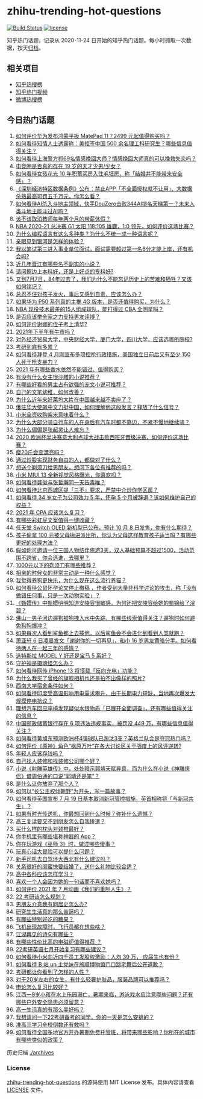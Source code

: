 # zhihu-trending-hot-questions

[![Build Status](https://github.com/justjavac/zhihu-trending-hot-questions/workflows/ci/badge.svg?branch=master)](https://github.com/justjavac/zhihu-trending-hot-questions/actions)
[![license](https://img.shields.io/github/license/justjavac/zhihu-trending-hot-questions)](https://github.com/justjavac/zhihu-trending-hot-questions/blob/master/LICENSE)

知乎热门话题，记录从 2020-11-24 日开始的知乎热门话题。每小时抓取一次数据，按天[归档](./archives)。

## 相关项目

- [知乎热搜榜](https://github.com/justjavac/zhihu-trending-top-search)
- [知乎热门视频](https://github.com/justjavac/zhihu-trending-hot-video)
- [微博热搜榜](https://github.com/justjavac/weibo-trending-hot-search)

## 今日热门话题

<!-- BEGIN -->
<!-- 最后更新时间 Wed Jul 07 2021 12:02:32 GMT+0800 (China Standard Time) -->

1. [如何评价华为发布鸿蒙平板 MatePad 11？2499
   元起值得购买吗？](https://www.zhihu.com/question/470432841)
2. [如何看待知情人士透露称：美拒签中国 500
   余名理工科研究生？哪些信息值得关注？](https://www.zhihu.com/question/470412737)
3. [如何看待上海警方抓69名情感挽回大师？情感挽回大师真的可以挽救失恋吗？](https://www.zhihu.com/question/470420822)
4. [电竞圈是否真的存在 19 岁的天才少男/少女？](https://www.zhihu.com/question/468717638)
5. [如何看待女孩花光 10
   年积蓄买房入住毛坯房，称「结婚并不能带来安全感」？](https://www.zhihu.com/question/470358346)
6. [《深圳经济特区数据条例》公布：禁止APP「不全面授权就不让用」、大数据杀熟最高可罚五千万元，你怎么看？](https://www.zhihu.com/question/470388378)
7. [如何看待AI杀入斗地主领域，快手DouZero击败344AI排名天梯第一？未来人类斗地主能斗过AI吗？](https://www.zhihu.com/question/470431274)
8. [该不该取消教师每年两个月的带薪休假？](https://www.zhihu.com/question/470469068)
9. [NBA 2020-21 总决赛 G1 太阳 118:105 雄鹿，1:0
   领先，如何评价这场比赛？](https://www.zhihu.com/question/470568696)
10. [为什么编程语言有这么多种类？为什么不统一成一种语言呢？](https://www.zhihu.com/question/23026542)
11. [亲眼见到银河是怎样的体验？](https://www.zhihu.com/question/469139163)
12. [我以笔试第三进入事业单位面试，面试需要超过第一名6分才能上岸，还有机会吗?](https://www.zhihu.com/question/423877129)
13. [近几年晋江有哪些名不副实的小说？](https://www.zhihu.com/question/290225676)
14. [请问擦边上本科好，还是上好点的专科好?](https://www.zhihu.com/question/465110186)
15. [又到7月7日，84年过去了，我们为什么不能忘记历史上的苦难和牺牲？又该如何铭记？](https://www.zhihu.com/question/470571932)
16. [总忍不住对孩子发火，事后又感到自责，应该怎么办？](https://www.zhihu.com/question/456787322)
17. [如果华为 P50 系列真的主推 4G
    版本，是否还值得购买，为什么？](https://www.zhihu.com/question/470135398)
18. [NBA 现役技术最差的15人组成球队，能打得过 CBA
    全明星吗？](https://www.zhihu.com/question/467877445)
19. [是否应该举全家之力支持男友读博？](https://www.zhihu.com/question/469233560)
20. [如何评价谢娜的侄子考上清华?](https://www.zhihu.com/question/470319024)
21. [2021年下半年有牛市吗？](https://www.zhihu.com/question/466868217)
22. [对外经济贸易大学，中央财经大学，厦门大学，四川大学，应该选哪所院校?](https://www.zhihu.com/question/467683333)
23. [考研到底有多累？](https://www.zhihu.com/question/400702085)
24. [如何看待拜登 4 月刚宣布多项控枪行政措施，美国独立日前后又有至少 150
    人死于枪支暴力？](https://www.zhihu.com/question/470452989)
25. [2021 年有哪些香水依然不能错过、值得购买？](https://www.zhihu.com/question/438452791)
26. [有没有什么女主很沙雕的小说推荐？](https://www.zhihu.com/question/358898140)
27. [有哪些好看的男主占有欲强的宠文小说可推荐？](https://www.zhihu.com/question/359941325)
28. [自己的文笔幼稚，如何改善？](https://www.zhihu.com/question/463560915)
29. [为什么近年来好莱坞大片在中国越来越不卖座了？](https://www.zhihu.com/question/268982964)
30. [俄驻华大使飙中文力挺中国，如何理解他这段发言？释放了什么信号？](https://www.zhihu.com/question/470377945)
31. [小米全资收购紫米意味着什么？](https://www.zhihu.com/question/470091421)
32. [为什么大部分骑自行车的人在身后有汽车时都不靠边，不紧不慢地继续骑？](https://www.zhihu.com/question/348195449)
33. [为什么偏偏是张起灵让人难忘？](https://www.zhihu.com/question/464377760)
34. [2020
    欧洲杯半决赛意大利点球大战击败西班牙晋级决赛，如何评价这场比赛？](https://www.zhihu.com/question/470559709)
35. [瘦20斤会变漂亮吗？](https://www.zhihu.com/question/392591592)
36. [通过炒股实现财务自由的人，都做对了什么？](https://www.zhihu.com/question/463163458)
37. [想送个剃须刀给男朋友，想问下各位有推荐的吗？](https://www.zhihu.com/question/306793576)
38. [小米 MIUI 13 全新视觉风格曝光，你喜欢吗？](https://www.zhihu.com/question/466812715)
39. [如何看待龚俊与张哲瀚同一天告毒唯？](https://www.zhihu.com/question/470431847)
40. [如何看待北京西城区提「三不」要求，严禁中介炒作学区房？](https://www.zhihu.com/question/470440971)
41. [如何看待 34 岁女子为公司效力 5 年，怀孕 5
    个月被辞退？该如何维护自己的权益？](https://www.zhihu.com/question/470346433)
42. [2021 年 CPA 应该怎么复习？](https://www.zhihu.com/question/425225784)
43. [有哪些彩虹屁文案值得一键收藏？](https://www.zhihu.com/question/469777697)
44. [任天堂 Switch OLED 新机型已公布，预计 10 月 8
    日发售，你有什么期待？](https://www.zhihu.com/question/470508101)
45. [孩子偷拿 100
    元被父母揪进派出所，你认为父母这样教育孩子适当吗？有哪些更好的处理方法？](https://www.zhihu.com/question/470336455)
46. [假如你可邀请一位三国人物结伴旅游3天，双人基础预算不超过1500，活动范围不跨省，你会选谁，去哪里？](https://www.zhihu.com/question/470158957)
47. [1000元以下的剃须刀有哪些推荐？](https://www.zhihu.com/question/46555113)
48. [相亲的时候女的非常主动是一种什么感觉？](https://www.zhihu.com/question/266053826)
49. [我觉得养狗更快乐，为什么现在这么流行养猫？](https://www.zhihu.com/question/460463800)
50. [如何看待公鼠怀孕论文停止撤稿
    ，作者受到大量非科学讨论的攻击，称「没有做错任何事，只是一次动物实验」？](https://www.zhihu.com/question/470229957)
51. [《甄嬛传》中甄嬛明明知道安陵容很敏感，为何还把安陵容给她的蜀锦给了浣碧？](https://www.zhihu.com/question/325114276)
52. [佛山一男子河边遛狗被狗拽入水中失踪，有哪些线索值得关注？遛狗时如何避免狗狗爆冲？](https://www.zhihu.com/question/470186017)
53. [如果每次人看到鲨鱼都上去揍他，以后鲨鱼会不会进化到看到人类就跑？](https://www.zhihu.com/question/469388304)
54. [萧亚轩 6 日凌晨发文「谢谢你的一切再见」，和小 16
    岁男友黄皓分手。如何看待两人在一起三年的感情？](https://www.zhihu.com/question/470346487)
55. [选特斯拉 MODEL Y 好还是宝马 5 系好？](https://www.zhihu.com/question/398893012)
56. [守护神是摄魂怪怎么办？](https://www.zhihu.com/question/467796681)
57. [如何看待网传 iPhone 13 将搭载「反向充电」功能？](https://www.zhihu.com/question/470137767)
58. [为什么我买了曾经的旗舰相机也还是拍不出像样的照片?](https://www.zhihu.com/question/464010264)
59. [西南大学宿舍条件如何？](https://www.zhihu.com/question/46336332)
60. [如何看待印度受高温影响用电需求攀升，由于长期电力短缺，当地再次爆发大规模停电抗议？](https://www.zhihu.com/question/469940844)
61. [理想汽车回应座椅发现疑似水银物质「已展开全面调查」，还有哪些值得关注的信息？](https://www.zhihu.com/question/470160887)
62. [中国邮政储蓄银行存在 6 项违法违规事实，被罚没 449
    万，有哪些信息值得关注？](https://www.zhihu.com/question/470180715)
63. [如何看待黄旭东预测欧洲杯4强球队已淘汰3支？英格兰队会是夺冠热门吗？](https://www.zhihu.com/question/470180410)
64. [如何评价《原神》角色“枫原万叶”在各大讨论区关于强度上的风评逆转?](https://www.zhihu.com/question/469861920)
65. [年轻人应该存钱吗？](https://www.zhihu.com/question/469208385)
66. [自己找人装修和找装修公司哪个好？](https://www.zhihu.com/question/342779357)
67. [小说《射雕英雄传》中，处处暗示郭靖天赋异禀，而为什么在小说《神雕侠侣》借周伯通的口说“郭靖还是笨”？](https://www.zhihu.com/question/469671460)
68. [是什么让你放弃了那个人？](https://www.zhihu.com/question/466005898)
69. [如何以“长公主权倾朝野”为开头，写一篇故事？](https://www.zhihu.com/question/402010747)
70. [如何看待英国宣布 7 月 19
    日基本取消新冠管控措施，英首相称将「与新冠共生」？](https://www.zhihu.com/question/470344047)
71. [如果有时光传送机，你最想回到什么时候？弥补什么遗憾？](https://www.zhihu.com/question/468426099)
72. [高三复读要交不到朋友怎么自我排遣？](https://www.zhihu.com/question/468584176)
73. [买什么样的枕头对颈椎最好？](https://www.zhihu.com/question/19581913)
74. [你手机里有哪些堪称神器的 App？](https://www.zhihu.com/question/52060765)
75. [你在玩游戏《巫师 3》时，做过哪些傻事？](https://www.zhihu.com/question/454236368)
76. [玩真心话大冒险可以提什么问题？](https://www.zhihu.com/question/294716319)
77. [新手司机去自驾环大西北有什么建议吗？](https://www.zhihu.com/question/467242045)
78. [关系很好的闺蜜快要结婚了，送什么礼物比较合适？](https://www.zhihu.com/question/313102660)
79. [高中各科应该怎样学习？](https://www.zhihu.com/question/20322752)
80. [喜欢一个人会因为她的一句话而不喜欢她吗？](https://www.zhihu.com/question/410747789)
81. [如何评价 2021 年 7 月动画《我们的重制人生》？](https://www.zhihu.com/question/467205569)
82. [22 考研该怎么规划？](https://www.zhihu.com/question/394099769)
83. [男朋友介意我有同居史怎么办?](https://www.zhihu.com/question/465458023)
84. [研究生生活真的那么苦逼吗？](https://www.zhihu.com/question/379267365)
85. [有哪些特别好吃的糖果？](https://www.zhihu.com/question/22631051)
86. [飞机出现故障时，飞行员都在想些啥？](https://www.zhihu.com/question/321094762)
87. [江湖再见的诗句有哪些？](https://www.zhihu.com/question/463456251)
88. [有哪些性价比高的电磁炉值得推荐 ？](https://www.zhihu.com/question/266022777)
89. [22考研英语七月开始复习有哪些建议？](https://www.zhihu.com/question/470349332)
90. [如何看待小米向近四千员工发股权激励：人均 39 万，
    应届生也有份？](https://www.zhihu.com/question/469594067)
91. [如何看待 B 站 up 主党妹在旅顺博物馆门口跳宅舞后公开道歉？](https://www.zhihu.com/question/469738970)
92. [考研都让你看到了怎样的人性？](https://www.zhihu.com/question/348014746)
93. [对于20岁左右的女生，有什么轻奢护肤品，服装品牌可以推荐吗？](https://www.zhihu.com/question/26749750)
94. [申论怎么复习比较好？](https://www.zhihu.com/question/364463392)
95. [江西一9岁小孩在水上乐园溺亡，暑期来临，游泳戏水应注意哪些问题？还有哪些户外安全隐患必须留意？](https://www.zhihu.com/question/470102221)
96. [高一生活真的有那么美好吗？](https://www.zhihu.com/question/412925978)
97. [我想请问一下22考研备考的同学，你的一天是怎么安排的？](https://www.zhihu.com/question/469051601)
98. [准高三学习全校倒数还有救吗？](https://www.zhihu.com/question/469983391)
99. [如何看待全国多地官方开办暑期免费托管班，将带来哪些影响？你所在的城市有哪些类似的政策？](https://www.zhihu.com/question/469495664)

<!-- END -->

历史归档 [./archives](./archives)

### License

[zhihu-trending-hot-questions](https://github.com/justjavac/zhihu-trending-hot-questions)
的源码使用 MIT License 发布。具体内容请查看 [LICENSE](./LICENSE) 文件。
